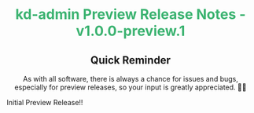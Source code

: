 <h1 align="center" style="color: mediumseagreen;font-weight: bold;">
kd-admin Preview Release Notes - v1.0.0-preview.1
</h1>

<h2 align="center" style="font-weight: bold;">Quick Reminder</h2>

<div align="center">

As with all software, there is always a chance for issues and bugs, especially for preview releases, so your input is greatly appreciated. 🙏🏼
</div>

Initial Preview Release!!
